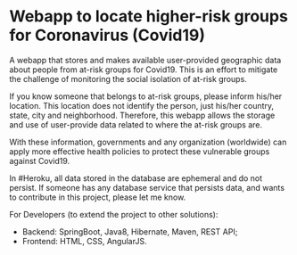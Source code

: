 # Webapp to locate higher-risk groups for Coronavirus (Covid19)

A webapp that stores and makes available user-provided geographic data about people from at-risk groups for Covid19. This is an effort to mitigate the challenge of monitoring the social isolation of at-risk groups.

If you know someone that belongs to at-risk groups, please inform his/her location. This location does not identify the person, just his/her country, state, city and neighborhood. Therefore, this webapp allows the storage and use of user-provide data related to where the at-risk groups are.  

With these information, governments and any organization (worldwide) can apply more effective health policies to protect these vulnerable groups against Covid19. 

In #Heroku, all data stored in the database are ephemeral and do not persist. If someone has any database service that persists data, and wants to contribute in this project, please let me know.

For Developers (to extend the project to other solutions):
- Backend: SpringBoot, Java8, Hibernate, Maven, REST API;
- Frontend: HTML, CSS, AngularJS.

